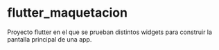 # flutter_maquetacion
Proyecto flutter en el que se prueban distintos widgets para construir la pantalla principal de una app.
